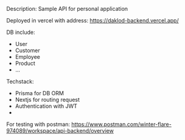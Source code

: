 Description:
  Sample API for personal application

Deployed in vercel with address: https://daklod-backend.vercel.app/
  
DB include:
  - User
  - Customer
  - Employee
  - Product
  - ...

Techstack:
 - Prisma for DB ORM
 - Nextjs for routing request
 - Authentication with JWT
 - 

For testing with postman: https://www.postman.com/winter-flare-974089/workspace/api-backend/overview

